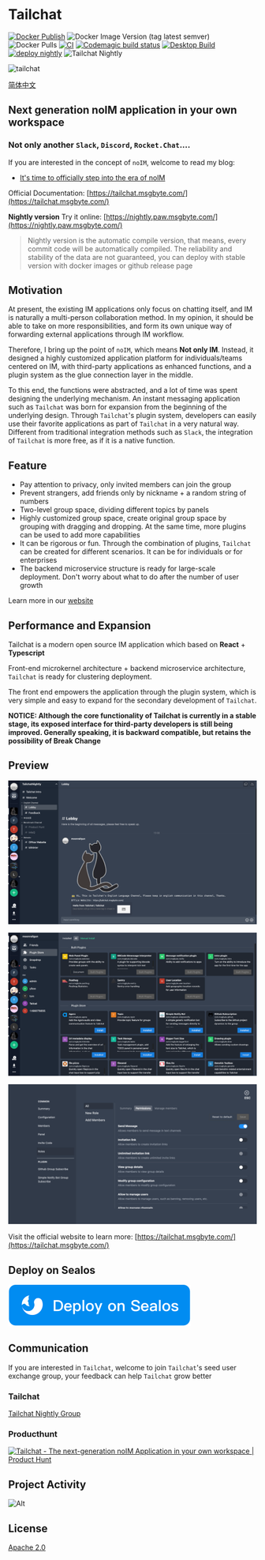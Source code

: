 # Tailchat

[![Docker Publish](https://github.com/msgbyte/tailchat/actions/workflows/docker-publish.yml/badge.svg)](https://github.com/msgbyte/tailchat/actions/workflows/docker-publish.yml)
![Docker Image Version (tag latest semver)](https://img.shields.io/docker/v/moonrailgun/tailchat/latest)
![Docker Pulls](https://img.shields.io/docker/pulls/moonrailgun/tailchat)
[![CI](https://github.com/msgbyte/tailchat/actions/workflows/ci.yaml/badge.svg)](https://github.com/msgbyte/tailchat/actions/workflows/ci.yaml)
[![Codemagic build status](https://api.codemagic.io/apps/63e27be62b9d4ca848b5491d/android/status_badge.svg)](https://codemagic.io/apps/63e27be62b9d4ca848b5491d/android/latest_build)
[![Desktop Build](https://github.com/msgbyte/tailchat/actions/workflows/desktop-build.yml/badge.svg)](https://github.com/msgbyte/tailchat/actions/workflows/desktop-build.yml)
[![deploy nightly](https://github.com/msgbyte/tailchat/actions/workflows/vercel-nightly.yml/badge.svg)](https://github.com/msgbyte/tailchat/actions/workflows/vercel-nightly.yml)
![Tailchat Nightly](https://tianji.moonrailgun.com/monitor/clnzoxcy10001vy2ohi4obbi0/clo1oiwbp001dof5e76cmkzj9/badge.svg)

![tailchat](https://socialify.git.ci/msgbyte/tailchat/image?description=1&font=Inter&forks=1&issues=1&language=1&logo=https%3A%2F%2Favatars.githubusercontent.com%2Fu%2F86033898%3Fs%3D200%26v%3D4&name=1&owner=1&pattern=Circuit%20Board&stargazers=1&theme=Light)

[简体中文](./README.zh.md)

## Next generation noIM application in your own workspace

### Not only another `Slack`, `Discord`, `Rocket.Chat`....

If you are interested in the concept of `noIM`, welcome to read my blog:
- [It's time to officially step into the era of noIM](https://tailchat.msgbyte.com/blog/2023/03/01/the-era-of-noIM)

Official Documentation: [https://tailchat.msgbyte.com/](https://tailchat.msgbyte.com/)

**Nightly version** Try it online: [https://nightly.paw.msgbyte.com/](https://nightly.paw.msgbyte.com/)

> Nightly version is the automatic compile version, that means, every commit code will be automatically compiled.
> The reliability and stability of the data are not guaranteed, you can deploy with stable version with docker images or github release page

## Motivation

At present, the existing IM applications only focus on chatting itself, and IM is naturally a multi-person collaboration method. In my opinion, it should be able to take on more responsibilities, and form its own unique way of forwarding external applications through IM workflow.

Therefore, I bring up the point of `noIM`, which means **Not only IM**. Instead, it designed a highly customized application platform for individuals/teams centered on IM, with third-party applications as enhanced functions, and a plugin system as the glue connection layer in the middle.

To this end, the functions were abstracted, and a lot of time was spent designing the underlying mechanism. An instant messaging application such as `Tailchat` was born for expansion from the beginning of the underlying design. Through `Tailchat`'s plugin system, developers can easily use their favorite applications as part of `Tailchat` in a very natural way. Different from traditional integration methods such as `Slack`, the integration of `Tailchat` is more free, as if it is a native function.

## Feature

- Pay attention to privacy, only invited members can join the group
- Prevent strangers, add friends only by nickname + a random string of numbers
- Two-level group space, dividing different topics by panels
- Highly customized group space, create original group space by grouping with dragging and dropping. At the same time, more plugins can be used to add more capabilities
- It can be rigorous or fun. Through the combination of plugins, `Tailchat` can be created for different scenarios. It can be for individuals or for enterprises
- The backend microservice structure is ready for large-scale deployment. Don't worry about what to do after the number of user growth

Learn more in our [website](https://tailchat.msgbyte.com/)

## Performance and Expansion

Tailchat is a modern open source IM application which based on **React** + **Typescript**

Front-end microkernel architecture + backend microservice architecture, `Tailchat` is ready for clustering deployment.

The front end empowers the application through the plugin system, which is very simple and easy to expand for the secondary development of `Tailchat`.

**NOTICE: Although the core functionality of Tailchat is currently in a stable stage, its exposed interface for third-party developers is still being improved. Generally speaking, it is backward compatible, but retains the possibility of Break Change**

## Preview

![](./website/static/img/intro/hello.png)

![](./website/static/img/intro/plugins.png)

![](./website/static/img/intro/roles.png)

Visit the official website to learn more: [https://tailchat.msgbyte.com/](https://tailchat.msgbyte.com/)

## Deploy on Sealos

[![Deploy on Sealos](https://raw.githubusercontent.com/labring-actions/templates/main/Deploy-on-Sealos.svg)](https://cloud.sealos.io/?openapp=system-template%3FtemplateName%3Dtailchat)

## Communication

If you are interested in `Tailchat`, welcome to join `Tailchat`'s seed user exchange group, your feedback can help `Tailchat` grow better

### Tailchat

[Tailchat Nightly Group](https://nightly.paw.msgbyte.com/invite/8Jfm1dWb)

### Producthunt

<a href="https://www.producthunt.com/posts/tailchat?utm_source=badge-featured&utm_medium=badge&utm_souce=badge-tailchat" target="_blank">
<img src="https://api.producthunt.com/widgets/embed-image/v1/featured.svg?post_id=382080&theme=light" alt="Tailchat - The&#0032;next&#0045;generation&#0032;noIM&#0032;Application&#0032;in&#0032;your&#0032;own&#0032;workspace | Product Hunt" style="width: 250px; height: 54px;" width="250" height="54" />
</a>

## Project Activity

![Alt](https://repobeats.axiom.co/api/embed/b85cb500d902e0ad0cecb582557c006d8b663a01.svg "Repobeats analytics image")

## License

[Apache 2.0](./LICENSE)
